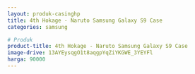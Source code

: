 ```yaml
---
layout: produk-casinghp
title: 4th Hokage - Naruto Samsung Galaxy S9 Case
categories: samsung

# Produk
product-title: 4th Hokage - Naruto Samsung Galaxy S9 Case
image-drive: 13AYEysqgO1t8aqgpYqZiYKGWE_3YEYFl
harga: 90000
---
```

